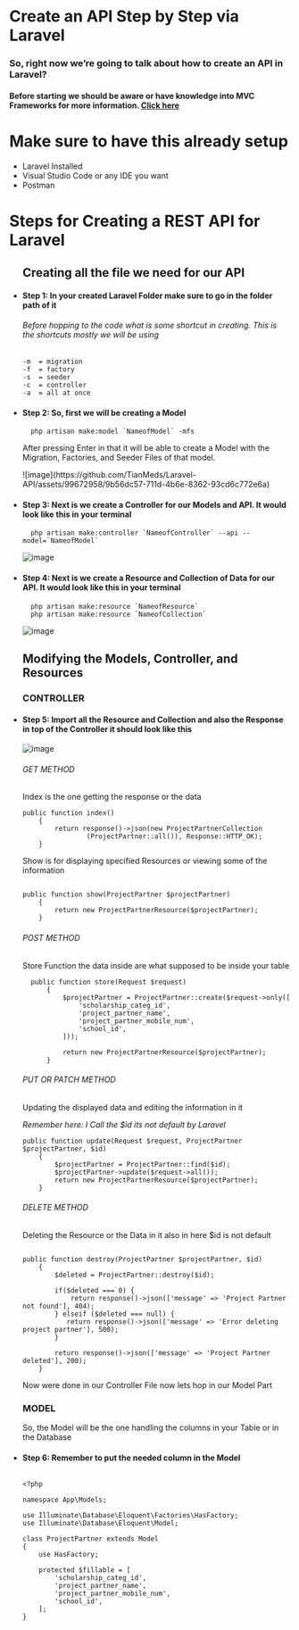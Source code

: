   <h1>Create an API  Step by Step via Laravel</h1>

</div>

  <h3>So, right now we’re going to talk about how to create an API in Laravel?</h3>

  <h4>Before starting we should be aware or have knowledge into MVC Frameworks for more information. <a href="https://www.tutorialspoint.com/mvc_framework/mvc_framework_introduction.htm">Click here</a></h4>

  <h1>Make sure to have this already setup</h1>
  
  <ul>
    <li>Laravel Installed</li>
    <li>Visual Studio Code or any IDE you want</li>
    <li>Postman</li>
  </ul>

  <h1>Steps for Creating a REST API for Laravel</h1>
  <ul>

  <h2>Creating all the file we need for our API </h2>
  
  <li>
  <h4>Step 1: In your created Laravel Folder make sure to go in the folder path of it</h4>
  </li>

  <h6>Before hopping to the code what is some shortcut in creating. This is the shortcuts mostly we will be using </h6>

  ```
  -m  = migration
  -f  = factory 
  -s  = seeder
  -c  = controller
  -a  = all at once
  ```

<li>
  <h4>Step 2: So, first we will be creating a Model </h4>
  </li>

  ```
    php artisan make:model `NameofModel` -mfs
  ```

  <p>After pressing Enter in that it will be  able to create a Model with the Migration, Factories, and Seeder Files of that model.</p>
  ![image](https://github.com/TianMeds/Laravel-API/assets/99672958/9b56dc57-711d-4b6e-8362-93cd6c772e6a)

  <li>
  <h4>Step 3: Next is we create a Controller for our Models and API. It would look like this in your terminal</h4>
  </li>

  ```
    php artisan make:controller `NameofController` --api --model=`NameofModel` 
  ```

![image](https://github.com/TianMeds/Laravel-API/assets/99672958/570d8506-477c-4984-bc76-275bd17454c2)

  <li>
  <h4>Step 4: Next is we create a Resource and Collection of Data for our API. It would look like this in your terminal</h4>
  </li>

  ```
    php artisan make:resource `NameofResource`
    php artisan make:resource `NameofCollection`
  ```

![image](https://github.com/TianMeds/Laravel-API/assets/99672958/15171858-7127-4304-b896-8e77f5a48d9a)

<h2>Modifying the Models, Controller, and Resources</h2>

<h3>CONTROLLER </h3>

  <li>
    <h4>Step 5: Import all the Resource and Collection and also the Response in top of the Controller it should look like this</h4>
  </li>

  ![image](https://github.com/TianMeds/Laravel-API/assets/99672958/56b07f47-fa2c-4920-b449-66a792d7690c)

<h6>GET METHOD</h6>

<p>Index is the one getting the response or the data </p>

```
public function index()
    {
        return response()->json(new ProjectPartnerCollection
				(ProjectPartner::all()), Response::HTTP_OK);
    }
```
<p>Show is for displaying specified Resources or viewing some of the information </p>

```

public function show(ProjectPartner $projectPartner)
    {
        return new ProjectPartnerResource($projectPartner);
    }
```

<h6>POST METHOD</h6>

<p>Store Function  the data inside are what supposed to be inside your table </p>

```
  public function store(Request $request)
      {
          $projectPartner = ProjectPartner::create($request->only([
              'scholarship_categ_id',
              'project_partner_name',
              'project_partner_mobile_num',
              'school_id',
          ]));
  
          return new ProjectPartnerResource($projectPartner);
      }
```

<h6>PUT OR PATCH METHOD</h6>

<p>Updating the displayed data and editing the information in it </p>
<i>Remember here: I Call the $id its not default by Laravel</i>

```
public function update(Request $request, ProjectPartner $projectPartner, $id)
    {
        $projectPartner = ProjectPartner::find($id);
        $projectPartner->update($request->all());
        return new ProjectPartnerResource($projectPartner);
    }
```

<h6>DELETE METHOD</h6>

<p>Deleting the Resource or the Data in it also in here $id is not default</p>

```

public function destroy(ProjectPartner $projectPartner, $id)
    {
        $deleted = ProjectPartner::destroy($id);
        
        if($deleted === 0) {
            return response()->json(['message' => 'Project Partner not found'], 404);
        } elseif ($deleted === null) {
           return response()->json(['message' => 'Error deleting project partner'], 500);
        }

        return response()->json(['message' => 'Project Partner deleted'], 200);
    }
```

<p>Now were done in our Controller File now lets hop in our Model Part</p>

<h3>MODEL</h3>

<p>So, the Model will be the one handling the columns in your Table or in the Database</p>

  <li>
    <h4>Step 6: Remember to put the needed column in the Model</h4>
  </li>

```

<?php

namespace App\Models;

use Illuminate\Database\Eloquent\Factories\HasFactory;
use Illuminate\Database\Eloquent\Model;

class ProjectPartner extends Model
{
    use HasFactory;

    protected $fillable = [
        'scholarship_categ_id',
        'project_partner_name',
        'project_partner_mobile_num',
        'school_id',
    ];
}
```



